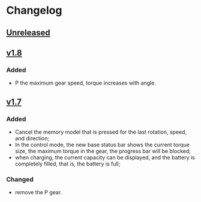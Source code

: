 # Changelog

## [Unreleased]

## [v1.8]

### Added

- P the maximum gear speed, torque increases with angle.

## [v1.7]

### Added

- Cancel the memory model that is pressed for the last rotation, speed, and direction;
- In the control mode, the new base status bar shows the current torque size, the maximum torque in the gear, the progress bar will be blocked;
- when charging, the current capacity can be displayed, and the battery is completely filled, that is, the battery is full;

### Changed

- remove the P gear.

[unreleased]: https://github.com/cilynx/es120/compare/v1.8...HEAD
[v1.8]: https://github.com/cilynx/es120/compare/v1.7...v1.8
[v1.7]: https://github.com/cilynx/es120/releases/tag/v1.7
